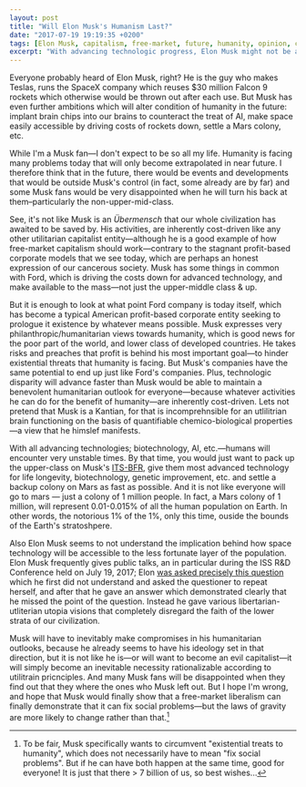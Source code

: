```yaml
---
layout: post
title: "Will Elon Musk's Humanism Last?"
date: "2017-07-19 19:19:35 +0200"
tags: [Elon Musk, capitalism, free-market, future, humanity, opinion, cosmos, SpaceX]
excerpt: "With advancing technologic progress, Elon Musk might not be able to hold on humanism for long."
---
```


Everyone probably heard of Elon Musk, right? He is the guy who makes Teslas, runs the SpaceX company which reuses $30 million Falcon 9 rockets which otherwise would be thrown out after each use. But Musk has even further ambitions which will alter condition of humanity in the future: implant brain chips into our brains to counteract the treat of AI, make space easily  accessible by driving costs of rockets down, settle a Mars colony, etc.

While I'm a Musk fan—I don't expect to be so all my life. Humanity is facing many problems today that will only become extrapolated in near future. I therefore think that in the future, there would be events and developments that would be outside Musk's control (in fact, some already are by far) and some Musk fans would be very disappointed when he will turn his back at them–particularly the non-upper-mid-class.

See, it's not like Musk is an *Übermensch* that our whole civilization has awaited to be saved by. His activities, are inherently cost-driven like any other utilitarian capitalist entity—although he is a good example of how free-market capitalism should work—contrary to the stagnant profit-based corporate models that we see today, which are perhaps an honest expression of our cancerous society. Musk has some things in common with Ford, which is driving the costs down for advanced technology, and make available to the mass—not just the upper-middle class & up.

But it is enough to look at what point Ford company is today itself, which has become a typical American profit-based corporate entity seeking to prologue it existence by whatever means possible. Musk expresses very philanthropic/humanitarian views towards humanity, which is good news for the poor part of the world, and lower class of developed countries. He takes risks and preaches that profit is behind his most important goal—to hinder existential threats that humanity is facing. But Musk's companies have the same potential to end up just like Ford's companies. Plus, technologic disparity will advance faster than Musk would be able to maintain a benevolent humanitarian outlook for everyone—because whatever activities he can do for the benefit of humanity—are inherently cost-driven. Lets not pretend that Musk is a Kantian, for that is incomprehnsible for an utlilitrian brain functioning on the basis of quantifiable chemico-biological properties—a view that he himslef manifests.

With all advancing technologies; biotechnology, AI, etc.—humans will encounter very unstable times. By that time, you would just want to pack up the upper-class on Musk's [ITS-BFR](https://en.wikipedia.org/wiki/Interplanetary_Transport_System), give them most advanced technology for life longevity, biotechnology, genetic improvement, etc. and settle a backup colony on Mars as fast as possible. And it is not like everyone will go to mars — just a colony of 1 million people. In fact, a Mars colony of 1 million, will represent 0.01-0.015% of all the human population on Earth. In other words, the notorious 1% of the 1%, only this time, ouside the bounds of the Earth's stratoshpere.

Also Elon Musk seems to not understand the implication behind how space technology will be accessible to the less fortunate layer of the population. Elon Musk frequently gives public talks, an in particular during the ISS R&D Conference held on July 19, 2017; Elon [was asked precisely this question](https://youtu.be/BqvBhhTtUm4?t=59m3s) which he first did not understand and asked the questioner to repeat herself, and after that he gave an answer which demonstrated clearly that he missed the point of the question. Instead he gave various libertarian-utliterian utopia visions that completely disregard the faith of the lower strata of our civilization.

Musk will have to inevitably make compromises in his humanitarian outlooks, because he already seems to have his ideology set in that direction, but it is not like he is—or will want to become an evil capitalist—it will simply become an inevitable necessity rationalizable according to utilitrain pricnciples. And many Musk fans will be disappointed when they find out that they where the ones who Musk left out. But I hope I'm wrong, and hope that Musk would finally show that a free-market liberalism can finally demonstrate that it can fix social problems—but the laws of gravity are more likely to change rather than that.[^1]

[^1]: To be fair, Musk specifically wants to circumvent "existential treats to humanity", which does not necessarily have to mean "fix social problems". But if he can have both happen at the same time, good for everyone! It is just that there > 7 billion of us, so best wishes...

